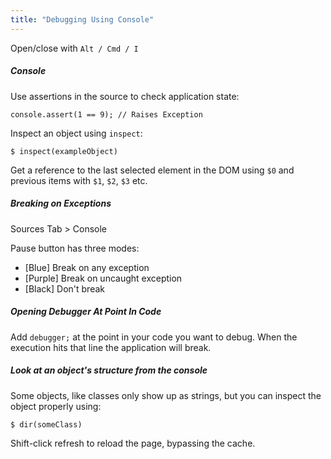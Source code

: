 ```yaml
---
title: "Debugging Using Console"
---
```


Open/close with `Alt / Cmd / I`

##### Console

Use assertions in the source to check application state:

```
console.assert(1 == 9); // Raises Exception
```

Inspect an object using `inspect`:

```
$ inspect(exampleObject)
```

Get a reference to the last selected element in the DOM using `$0` and previous items with `$1`, `$2`, `$3` etc.

##### Breaking on Exceptions

Sources Tab > Console

Pause button has three modes:

- [Blue] Break on any exception
- [Purple] Break on uncaught exception
- [Black] Don't break

##### Opening Debugger At Point In Code

Add `debugger;` at the point in your code you want to debug. When the execution hits that line the application will break.

##### Look at an object's structure from the console 

Some objects, like classes only show up as strings, but you can inspect the object properly using:

```
$ dir(someClass)
```

Shift-click refresh to reload the page, bypassing the cache.